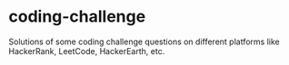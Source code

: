 # coding-challenge

Solutions of some coding challenge questions 
on different platforms like HackerRank, LeetCode, 
HackerEarth, etc.
